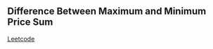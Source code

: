 ## Difference Between Maximum and Minimum Price Sum
[Leetcode](https://leetcode.com/problems/difference-between-maximum-and-minimum-price-sum)
